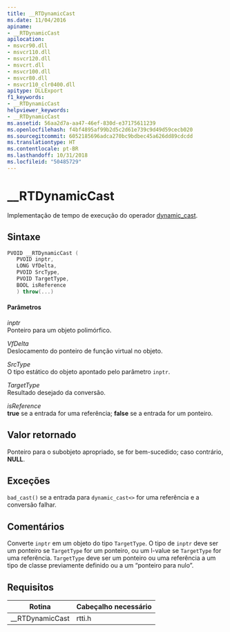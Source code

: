 ```yaml
---
title: __RTDynamicCast
ms.date: 11/04/2016
apiname:
- __RTDynamicCast
apilocation:
- msvcr90.dll
- msvcr110.dll
- msvcr120.dll
- msvcrt.dll
- msvcr100.dll
- msvcr80.dll
- msvcr110_clr0400.dll
apitype: DLLExport
f1_keywords:
- __RTDynamicCast
helpviewer_keywords:
- __RTDynamicCast
ms.assetid: 56aa2d7a-aa47-46ef-830d-e37175611239
ms.openlocfilehash: f4bf4895af99b2d5c2d61e739c9d49d59cecb020
ms.sourcegitcommit: 6052185696adca270bc9bdbec45a626dd89cdcdd
ms.translationtype: HT
ms.contentlocale: pt-BR
ms.lasthandoff: 10/31/2018
ms.locfileid: "50485729"
---
```

# <a name="rtdynamiccast"></a>__RTDynamicCast

Implementação de tempo de execução do operador [dynamic_cast](../cpp/dynamic-cast-operator.md).

## <a name="syntax"></a>Sintaxe

```cpp
PVOID __RTDynamicCast (
   PVOID inptr,
   LONG VfDelta,
   PVOID SrcType,
   PVOID TargetType,
   BOOL isReference
   ) throw(...)
```

#### <a name="parameters"></a>Parâmetros

*inptr*<br/>
Ponteiro para um objeto polimórfico.

*VfDelta*<br/>
Deslocamento do ponteiro de função virtual no objeto.

*SrcType*<br/>
O tipo estático do objeto apontado pelo parâmetro `inptr`.

*TargetType*<br/>
Resultado desejado da conversão.

*isReference*<br/>
**true** se a entrada for uma referência; **false** se a entrada for um ponteiro.

## <a name="return-value"></a>Valor retornado

Ponteiro para o subobjeto apropriado, se for bem-sucedido; caso contrário, **NULL**.

## <a name="exceptions"></a>Exceções

`bad_cast()` se a entrada para `dynamic_cast<>` for uma referência e a conversão falhar.

## <a name="remarks"></a>Comentários

Converte `inptr` em um objeto do tipo `TargetType`. O tipo de `inptr` deve ser um ponteiro se `TargetType` for um ponteiro, ou um l-value se `TargetType` for uma referência. `TargetType` deve ser um ponteiro ou uma referência a um tipo de classe previamente definido ou a um “ponteiro para nulo”.

## <a name="requirements"></a>Requisitos

|Rotina|Cabeçalho necessário|
|-------------|---------------------|
|__RTDynamicCast|rtti.h|